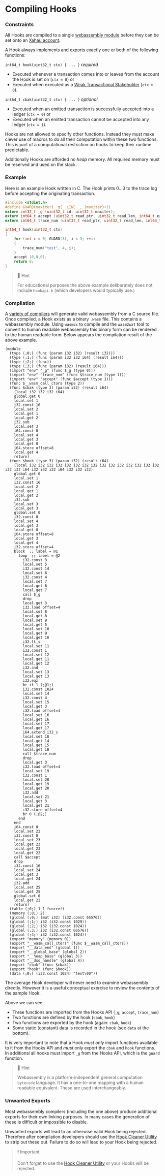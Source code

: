 # Compiling Hooks

### Constraints

All Hooks are compiled to a single [webassembly module](https://webassembly.github.io/spec/core/syntax/modules.html) before they can be set onto an [Xahau account](https://xrpl.org/accounts.html).

A Hook always implements and exports exactly one or both of the following functions:

`int64_t hook(uint32_t ctx) { ... }` _required_

* Executed whenever a transaction comes into or leaves from the account the Hook is set on (`ctx = 0`) or
* Executed when executed as a [Weak Transactional Stakeholder](weak-and-strong.md) (`ctx > 0`).

`int64_t cbak(uint32_t ctx) { ... }` _optional_

* Executed when an emitted transaction is successfully accepted into a ledger (`ctx = 0`) or
* Executed when an emitted transaction cannot be accepted into any ledger (`ctx = 1`).

Hooks are not allowed to specify other functions. Instead they must make clever use of macros to do all their computation within these two functions. This is part of a computational restriction on hooks to keep their runtime predictable.

Additionally Hooks are afforded no _heap_ memory. All required memory must be reserved and used on the stack.

### Example

Here is an example Hook written in C. The Hook prints 0...3 to the trace log before accepting the originating transaction.

```c
#include <stdint.h>
#define GUARD(maxiter) _g(__LINE__, (maxiter)+1)
extern int32_t _g (uint32_t id, uint32_t maxiter);
extern int64_t accept (uint32_t read_ptr, uint32_t read_len, int64_t error_code);
extern int64_t trace_num (uint32_t read_ptr, uint32_t read_len, int64_t number);

int64_t hook(uint32_t ctx)
{
    for (int i = 0; GUARD(3), i < 3; ++i)
    {
        trace_num("test", 4, i);
    }
    accept (0,0,0); 
    return 0;
}
```

> 📘 Hint
>
> For educational purposes the above example deliberately does not include `hookapi.h` (which developers would typically use.)

### Compilation

A [variety of compilers](https://www.google.com/search?q=webassembly+compiler+C) will generate valid webassembly from a C source file. Once compiled, a Hook exists as a binary `.wasm` file. This contains a webassembly module. Using `wasmcc` to compile and the `wasm2wat` tool to convert to human readable webassembly this binary form can be rendered to the human readable form. Below appears the compilation result of the above example.

```
(module
  (type (;0;) (func (param i32 i32) (result i32)))
  (type (;1;) (func (param i32 i32 i64) (result i64)))
  (type (;2;) (func))
  (type (;3;) (func (param i32) (result i64)))
  (import "env" "_g" (func $_g (type 0)))
  (import "env" "trace_num" (func $trace_num (type 1)))
  (import "env" "accept" (func $accept (type 1)))
  (func $__wasm_call_ctors (type 2))
  (func $cbak (type 3) (param i32) (result i64)
    (local i32 i32 i32 i64)
    global.get 0
    local.set 1
    i32.const 16
    local.set 2
    local.get 1
    local.get 2
    i32.sub
    local.set 3
    i64.const 0
    local.set 4
    local.get 3
    local.get 0
    i64.store offset=8
    local.get 4
    return)
  (func $hook (type 3) (param i32) (result i64)
    (local i32 i32 i32 i32 i32 i32 i32 i32 i32 i32 i32 i32 i32 i32 i32 i32 i32 i64 i32 i32 i32 i64 i32 i32 i32)
    global.get 0
    local.set 1
    i32.const 16
    local.set 2
    local.get 1
    local.get 2
    i32.sub
    local.set 3
    local.get 3
    global.set 0
    i32.const 0
    local.set 4
    local.get 3
    local.get 0
    i64.store offset=8
    local.get 3
    local.get 4
    i32.store offset=4
    block  ;; label = @1
      loop  ;; label = @2
        i32.const 3
        local.set 5
        i32.const 14
        local.set 6
        i32.const 4
        local.set 7
        local.get 6
        local.get 7
        call $_g
        drop
        local.get 3
        i32.load offset=4
        local.set 8
        local.get 8
        local.set 9
        local.get 5
        local.set 10
        local.get 9
        local.get 10
        i32.lt_s
        local.set 11
        i32.const 1
        local.set 12
        local.get 11
        local.get 12
        i32.and
        local.set 13
        local.get 13
        i32.eqz
        br_if 1 (;@1;)
        i32.const 1024
        local.set 14
        i32.const 4
        local.set 15
        local.get 3
        i32.load offset=4
        local.set 16
        local.get 16
        local.set 17
        local.get 17
        i64.extend_i32_s
        local.set 18
        local.get 14
        local.get 15
        local.get 18
        call $trace_num
        drop
        local.get 3
        i32.load offset=4
        local.set 19
        i32.const 1
        local.set 20
        local.get 19
        local.get 20
        i32.add
        local.set 21
        local.get 3
        local.get 21
        i32.store offset=4
        br 0 (;@2;)
      end
    end
    i64.const 0
    local.set 22
    i32.const 0
    local.set 23
    local.get 23
    local.get 23
    local.get 22
    call $accept
    drop
    i32.const 16
    local.set 24
    local.get 3
    local.get 24
    i32.add
    local.set 25
    local.get 25
    global.set 0
    local.get 22
    return)
  (table (;0;) 1 1 funcref)
  (memory (;0;) 2)
  (global (;0;) (mut i32) (i32.const 66576))
  (global (;1;) i32 (i32.const 1029))
  (global (;2;) i32 (i32.const 1024))
  (global (;3;) i32 (i32.const 66576))
  (global (;4;) i32 (i32.const 1024))
  (export "memory" (memory 0))
  (export "__wasm_call_ctors" (func $__wasm_call_ctors))
  (export "__data_end" (global 1))
  (export "__global_base" (global 2))
  (export "__heap_base" (global 3))
  (export "__dso_handle" (global 4))
  (export "cbak" (func $cbak))
  (export "hook" (func $hook))
  (data (;0;) (i32.const 1024) "test\00"))
```

The average Hook developer will never need to examine webassembly directly. However it is a useful conceptual exercise to review the contents of the sample Hook.

Above we can see:

* Three functions are imported from the Hooks API (`_g`, `accept`, `trace_num`)
* Two functions are defined by the hook (`cbak`, `hook`)
* Two functions are exported by the hook (again: `cbak`, `hook`)
* Some static (constant) data is recorded in the hook (see `data` at the bottom).

It is very important to note that a Hook _must only_ import functions available to it from the Hooks API and _must_ only export the `cbak` and `hook` functions. In additional all hooks must import `_g` from the Hooks API, which is the `guard` function.

> 📘 Hint
>
> Webassembly is a platform-independent general computation `bytecode` language. It has a one-to-one mapping with a human readable equivalent. These are used interchangeably.

### Unwanted Exports

Most webassembly compilers (including the one above) produce additional exports for their own linking purposes. In many cases the generation of these is difficult or impossible to disable.

Unwanted exports will lead to an otherwise valid Hook being rejected. Therefore after compilation developers should use the [Hook Cleaner Utility](https://github.com/XRPLF/hook-cleaner-c) to strip out these out. Failure to do so will lead to your Hook being rejected.

> ❗️ Important
>
> Don't forget to use the [Hook Cleaner Utility](https://github.com/XRPLF/hook-cleaner-c) or your Hooks will be rejected.
